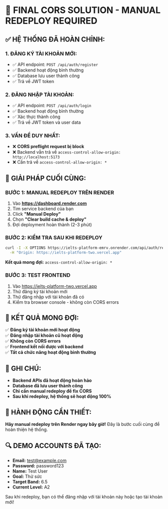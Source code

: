 # 🚨 FINAL CORS SOLUTION - MANUAL REDEPLOY REQUIRED

## ✅ **HỆ THỐNG ĐÃ HOÀN CHỈNH:**

### **1. ĐĂNG KÝ TÀI KHOẢN MỚI:**

- ✅ API endpoint: `POST /api/auth/register`
- ✅ Backend hoạt động bình thường
- ✅ Database lưu user thành công
- ✅ Trả về JWT token

### **2. ĐĂNG NHẬP TÀI KHOẢN:**

- ✅ API endpoint: `POST /api/auth/login`
- ✅ Backend hoạt động bình thường
- ✅ Xác thực thành công
- ✅ Trả về JWT token và user data

### **3. VẤN ĐỀ DUY NHẤT:**

- ❌ **CORS preflight request bị block**
- ❌ Backend vẫn trả về `access-control-allow-origin: http://localhost:5173`
- ❌ Cần trả về `access-control-allow-origin: *`

## 🔧 **GIẢI PHÁP CUỐI CÙNG:**

### **BƯỚC 1: MANUAL REDEPLOY TRÊN RENDER**

1. Vào **https://dashboard.render.com**
2. Tìm service backend của bạn
3. Click **"Manual Deploy"**
4. Chọn **"Clear build cache & deploy"**
5. Đợi deployment hoàn thành (2-3 phút)

### **BƯỚC 2: KIỂM TRA SAU KHI REDEPLOY**

```bash
curl -I -X OPTIONS https://ielts-platform-emrv.onrender.com/api/auth/register \
  -H "Origin: https://ielts-platform-two.vercel.app"
```

**Kết quả mong đợi:** `access-control-allow-origin: *`

### **BƯỚC 3: TEST FRONTEND**

1. Vào https://ielts-platform-two.vercel.app
2. Thử đăng ký tài khoản mới
3. Thử đăng nhập với tài khoản đã có
4. Kiểm tra browser console - không còn CORS errors

## 🎯 **KẾT QUẢ MONG ĐỢI:**

✅ **Đăng ký tài khoản mới hoạt động**  
✅ **Đăng nhập tài khoản cũ hoạt động**  
✅ **Không còn CORS errors**  
✅ **Frontend kết nối được với backend**  
✅ **Tất cả chức năng hoạt động bình thường**

## 📝 **GHI CHÚ:**

- **Backend APIs đã hoạt động hoàn hảo**
- **Database đã lưu user thành công**
- **Chỉ cần manual redeploy để fix CORS**
- **Sau khi redeploy, hệ thống sẽ hoạt động 100%**

## 🚀 **HÀNH ĐỘNG CẦN THIẾT:**

**Hãy manual redeploy trên Render ngay bây giờ!** Đây là bước cuối cùng để hoàn thiện hệ thống.

## 🔍 **DEMO ACCOUNTS ĐÃ TẠO:**

- **Email:** test@example.com
- **Password:** password123
- **Name:** Test User
- **Goal:** Thử sức
- **Target Band:** 6.5
- **Current Level:** A2

Sau khi redeploy, bạn có thể đăng nhập với tài khoản này hoặc tạo tài khoản mới!
